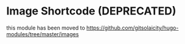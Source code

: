 # Image Shortcode (DEPRECATED)

this module has been moved to <https://github.com/gitsolaicity/hugo-modules/tree/master/images>
